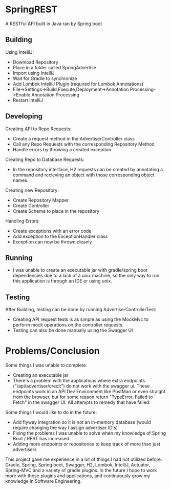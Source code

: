 # SpringREST
A RESTful API built in Java ran by Spring boot

## Building
Using IntelliJ:
* Download Repository
* Place in a folder called SpringAdvertise
* Import using IntelliJ
* Wait for Gradle to synchronize
* Add Lombok IntelliJ Plugin (required for Lombok Annotations)
* File->Settings->Build,Execute,Deployment->Annotation Processing->Enable Annotation Processing
* Restart  IntelliJ

## Developing
Creating API to Repo Requests:
*  Create a request method in the AdvertiserController class
* Call any Repo Requests with the corresponding Repository Method
* Handle errors by throwing a created exception

Creating Repo to Database Requests:
* In the repository interface, H2 requests can be created by annotating a command and recieving an object with those corresponding object names.

Creating new Repository:
* Create Repository Mapper
* Create Controller
* Create Schema to place in the repository

Handling Errors:
* Create exceptions with an error code
* Add exception to the ExceptionHandler class
* Exception can now be thrown cleanly

## Running
* I was unable to create an executable jar with gradle/spring boot dependencies due to a lack of a unix machine, so the only way to run this application is through an IDE or using unix.

## Testing
After Building, testing can be done by running AdvertiserControllerTest:
* Creating API request tests is as simple as using the MockMvc to perform mock operations on the controller requests.
* Testing can also be done manually using the Swagger UI

# Problems/Conclusion
Some things I was unable to complete:
* Creating an executable jar
* There's a problem with the applications where extra endpoints ("/api/advertiser/credit") do not work with the swagger ui. These endpoints work in an API Dev Environment like PostMan or even straight from the browser, but for some reason return "TypeError, Failed to Fetch" in the swagger UI. All attempts to remedy that have failed.

Some things I would like to do in the future:
* Add flyway integration so it is not an in-memory database (would require changing the way I assign advertiser ID's)
* Fixing the problems I was unable to solve when my knowledge of Spring Boot / REST has increased
* Adding more endpoints or repositories to keep track of more than just advertisers

This project gave me experience in a lot of things I had not utilized before. Gradle, Spring, Spring boot, Swagger, H2, Lombok, IntelliJ, Actuator, Spring-MVC and a variety of gradle plugins. In the future I hope to work more with these plugins and applications, and continuously grow my knowledge in Software Engineering.
